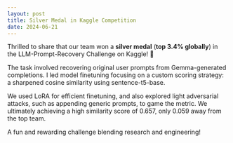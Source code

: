 ```yaml
---
layout: post
title: Silver Medal in Kaggle Competition
date: 2024-06-21
---
```


Thrilled to share that our team won a **silver medal** (**top 3.4% globally**) in the LLM-Prompt-Recovery Challenge on Kaggle! 🥈

The task involved recovering original user prompts from Gemma-generated completions. I led model finetuning focusing on a custom scoring strategy: a sharpened cosine similarity using sentence-t5-base.

We used LoRA for efficient finetuning, and also explored light adversarial attacks, such as appending generic prompts, to game the metric. We ultimately achieving a high similarity score of 0.657, only 0.059 away from the top team.

A fun and rewarding challenge blending research and engineering!


